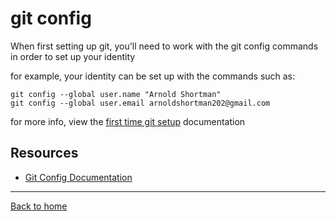# git config

When first setting up git, you'll need to work with the git config commands in order to set up your identity

for example, your identity can be set up with the commands such as:

```
git config --global user.name "Arnold Shortman"
git config --global user.email arnoldshortman202@gmail.com
```

for more info, view the [first time git setup](https://git-scm.com/book/en/v2/Getting-Started-First-Time-Git-Setup) documentation

## Resources

- [Git Config Documentation](https://git-scm.com/docs/git-config)

---

[Back to home](../README.md)